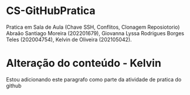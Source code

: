 # CS-GitHubPratica
Pratica em Sala de Aula (Chave SSH, Conflitos, Clonagem Reposiotorio)
Abraão Santiago Moreira (202201679), Giovanna Lyssa Rodrigues Borges Teles (202004754), Kelvin de Oliveira (202105042).

# Alteração do conteúdo - Kelvin

Estou adicionando este paragrafo como parte da atividade de pratica do github